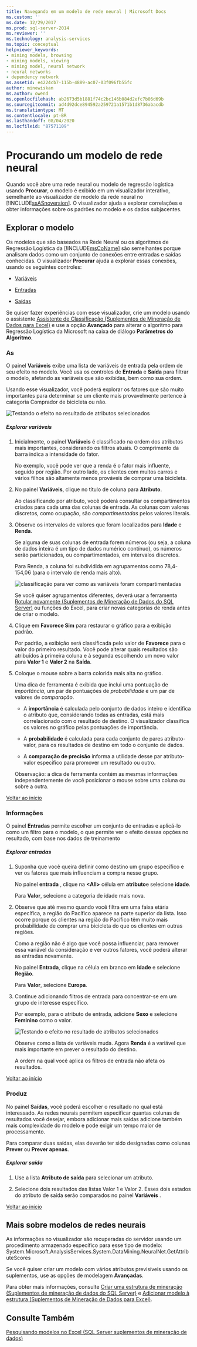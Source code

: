 ```yaml
---
title: Navegando em um modelo de rede neural | Microsoft Docs
ms.custom: ''
ms.date: 12/29/2017
ms.prod: sql-server-2014
ms.reviewer: ''
ms.technology: analysis-services
ms.topic: conceptual
helpviewer_keywords:
- mining models, browsing
- mining models, viewing
- mining model, neural network
- neural networks
- dependency network
ms.assetid: e4224cb7-115b-4889-ac07-03f096fb55fc
author: minewiskan
ms.author: owend
ms.openlocfilehash: ab2673d5b1881f74c2bc146b084d2efc7b06d69b
ms.sourcegitcommit: ad4d92dce894592a259721a1571b1d8736abacdb
ms.translationtype: MT
ms.contentlocale: pt-BR
ms.lasthandoff: 08/04/2020
ms.locfileid: "87571109"
---
```

# <a name="browsing-a-neural-network-model"></a>Procurando um modelo de rede neural
  Quando você abre uma rede neural ou modelo de regressão logística usando **Procurar**, o modelo é exibido em um visualizador interativo, semelhante ao visualizador de modelo da rede neural no [!INCLUDE[ssASnoversion](../includes/ssasnoversion-md.md)]. O visualizador ajuda a explorar correlações e obter informações sobre os padrões no modelo e os dados subjacentes.

##  <a name="explore-the-model"></a><a name="BKMK_Tabs"></a>Explorar o modelo
 Os modelos que são baseados na Rede Neural ou os algoritmos de Regressão Logística da [!INCLUDE[msCoName](../includes/msconame-md.md)] são semelhantes porque analisam dados como um conjunto de conexões entre entradas e saídas conhecidas. O visualizador **Procurar** ajuda a explorar essas conexões, usando os seguintes controles:

-   [Variáveis](#BKMK_Variables)

-   [Entradas](#BKMK_Inputs)

-   [Saídas](#BKMK_Outputs)

 Se quiser fazer experiências com esse visualizador, crie um modelo usando o assistente [Assistente de Classificação &#40;Suplementos de Mineração de Dados para Excel&#41;](classify-wizard-data-mining-add-ins-for-excel.md) e use a opção **Avançado** para alterar o algoritmo para Regressão Logística da Microsoft na caixa de diálogo **Parâmetros do Algoritmo**.

###  <a name="variables"></a><a name="BKMK_Variables"></a>As
 O painel **Variáveis** exibe uma lista de variáveis de entrada pela ordem de seu efeito no modelo. Você usa os controles de **Entrada** e **Saída** para filtrar o modelo, afetando as variáveis que são exibidas, bem como sua ordem.

 Usando esse visualizador, você poderá explorar os fatores que são muito importantes para determinar se um cliente mais provavelmente pertence à categoria Comprador de bicicleta ou não.

 ![Testando o efeito no resultado de atributos selecionados](media/dm13-neuralnet-agebuyer1.gif "Testando o efeito no resultado de atributos selecionados")

##### <a name="explore-variables"></a>Explorar variáveis

1.  Inicialmente, o painel **Variáveis** é classificado na ordem dos atributos mais importantes, considerando os filtros atuais. O comprimento da barra indica a intensidade do fator.

     No exemplo, você pode ver que a renda é o fator mais influente, seguido por região. Por outro lado, os clientes com muitos carros e vários filhos são altamente menos prováveis de comprar uma bicicleta.

2.  No painel **Variáveis**, clique no título de coluna para **Atributo**.

     Ao classificando por atributo, você poderá consultar os compartimentos criados para cada uma das colunas de entrada. As colunas com valores discretos, como ocupação, são *compartimentadas* pelos valores literais.

3.  Observe os intervalos de valores que foram localizados para **Idade** e **Renda**.

     Se alguma de suas colunas de entrada forem números (ou seja, a coluna de dados inteira é um tipo de dados numérico contínuo), os números serão particionados, ou compartimentados, em intervalos discretos.

     Para Renda, a coluna foi subdividida em agrupamentos como 78,4-154,06 (para o intervalo de renda mais alto).

     ![classificação para ver como as variáveis foram compartimentadas](media/dm13-nn-bucketing-variables.gif "classificação para ver como as variáveis foram compartimentadas")

     Se você quiser agrupamentos diferentes, deverá usar a ferramenta [Rotular novamente &#40;Suplementos de Mineração de Dados do SQL Server&#41;](relabel-sql-server-data-mining-add-ins.md) ou funções do Excel, para criar novas categorias de renda antes de criar o modelo.

4.  Clique em **Favorece Sim** para restaurar o gráfico para a exibição padrão.

     Por padrão, a exibição será classificada pelo valor de **Favorece** para o valor do primeiro resultado. Você pode alterar quais resultados são atribuídos à primeira coluna e à segunda escolhendo um novo valor para **Valor 1** e **Valor 2** na **Saída**.

5.  Coloque o mouse sobre a barra colorida mais alta no gráfico.

     Uma dica de ferramenta é exibida que inclui uma pontuação de *importância*, um par de pontuações de *probabilidade* e um par de valores de *comparação*.

    -   A **importância** é calculada pelo conjunto de dados inteiro e identifica o atributo que, considerando todas as entradas, está mais correlacionado com o resultado de destino. O visualizador classifica os valores no gráfico pelas pontuações de importância.

    -   A **probabilidade** é calculada para cada conjunto de pares atributo-valor, para os resultados de destino em todo o conjunto de dados.

    -   A **comparação de precisão** informa a utilidade desse par atributo-valor específico para promover um resultado ou outro.

     Observação: a dica de ferramenta contém as mesmas informações independentemente de você posicionar o mouse sobre uma coluna ou sobre a outra.

 [Voltar ao início](#BKMK_Tabs)

###  <a name="inputs"></a><a name="BKMK_Inputs"></a>Informações
 O painel **Entradas** permite escolher um conjunto de entradas e aplicá-lo como um filtro para o modelo, o que permite ver o efeito dessas opções no resultado, com base nos dados de treinamento

##### <a name="explore-inputs"></a>Explorar entradas

1.  Suponha que você queira definir como destino um grupo específico e ver os fatores que mais influenciam a compra nesse grupo.

     No painel **entrada** , clique na **\<All>** célula em **atributo**e selecione **idade**.

     Para **Valor**, selecione a categoria de idade mais nova.

2.  Observe que até mesmo quando você filtra em uma faixa etária específica, a região do Pacífico aparece na parte superior da lista. Isso ocorre porque os clientes na região do Pacífico têm muito mais probabilidade de comprar uma bicicleta do que os clientes em outras regiões.

     Como a região não é algo que você possa influenciar, para remover essa variável da consideração e ver outros fatores, você poderá alterar as entradas novamente.

     No painel **Entrada**, clique na célula em branco em **Idade** e selecione **Região**.

     Para **Valor**, selecione **Europa**.

3.  Continue adicionando filtros de entrada para concentrar-se em um grupo de interesse específico.

     Por exemplo, para o atributo de entrada, adicione **Sexo** e selecione **Feminino** como o valor.

     ![Testando o efeito no resultado de atributos selecionados](media/dm13-neuralnet-agebuyer2.gif "Testando o efeito no resultado de atributos selecionados")

     Observe como a lista de variáveis muda. Agora **Renda** é a variável que mais importante em prever o resultado do destino.

     A ordem na qual você aplica os filtros de entrada não afeta os resultados.

 [Voltar ao início](#BKMK_Tabs)

###  <a name="outputs"></a><a name="BKMK_Outputs"></a>Produz
 No painel **Saídas**, você poderá escolher o resultado no qual está interessado. As redes neurais permitem especificar quantas colunas de resultados você desejar, embora adicionar mais saídas adicione também mais complexidade do modelo e pode exigir um tempo maior de processamento.

 Para comparar duas saídas, elas deverão ter sido designadas como colunas **Prever** ou **Prever apenas**.

##### <a name="explore-outputs"></a>Explorar saída

1.  Use a lista **Atributo de saída** para selecionar um atributo.

2.  Selecione dois resultados das listas Valor 1 e Valor 2. Esses dois estados do atributo de saída serão comparados no painel **Variáveis** .

 [Voltar ao início](#BKMK_Tabs)

## <a name="more-about-neural-network-models"></a>Mais sobre modelos de redes neurais
 As informações no visualizador são recuperadas do servidor usando um procedimento armazenado específico para esse tipo de modelo: System.Microsoft.AnalysisServices.System.DataMining.NeuralNet.GetAttributeScores

 Se você quiser criar um modelo com vários atributos previsíveis usando os suplementos, use as opções de modelagem **Avançadas**.

 Para obter mais informações, consulte [Criar uma estrutura de mineração &#40;Suplementos de mineração de dados do SQL Server&#41;](create-mining-structure-sql-server-data-mining-add-ins.md) e [Adicionar modelo à estrutura &#40;Suplementos de Mineração de Dados para Excel&#41;](add-model-to-structure-data-mining-add-ins-for-excel.md).

## <a name="see-also"></a>Consulte Também
 [Pesquisando modelos no Excel &#40;SQL Server suplementos de mineração de dados&#41;](browsing-models-in-excel-sql-server-data-mining-add-ins.md)


